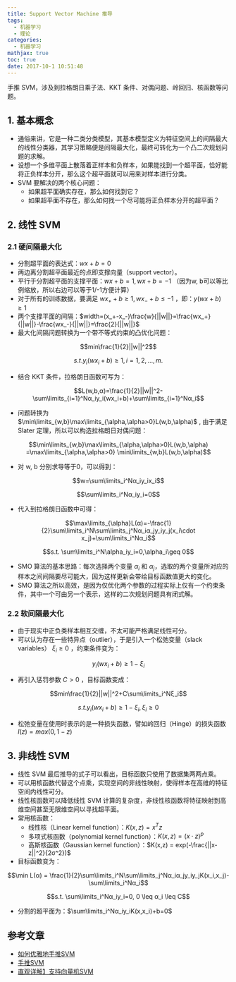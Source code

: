 ```yaml
---
title: Support Vector Machine 推导
tags:
  - 机器学习
  - 理论
categories:
  - 机器学习
mathjax: true
toc: true
date: 2017-10-1 10:51:48
---
```


手推 SVM，涉及到拉格朗日乘子法、KKT 条件、对偶问题、岭回归、核函数等问题。

<!--more-->

## 1. 基本概念

- 通俗来讲，它是一种二类分类模型，其基本模型定义为特征空间上的间隔最大的线性分类器，其学习策略便是间隔最大化，最终可转化为一个凸二次规划问题的求解。
- 设想一个多维平面上散落着正样本和负样本，如果能找到一个超平面，恰好能将正负样本分开，那么这个超平面就可以用来对样本进行分类。
- SVM 要解决的两个核心问题：
  - 如果超平面确实存在，那么如何找到它？
  - 如果超平面不存在，那么如何找一个尽可能将正负样本分开的超平面？

## 2. 线性 SVM

### 2.1 硬间隔最大化

- 分割超平面的表达式：$wx+b=0$
- 两边离分割超平面最近的点即支撑向量（support vector）。
- 平行于分割超平面的支撑平面：$wx+b=1,wx+b=-1$ （因为w, b可以等比例缩放，所以右边可以等于1/-1方便计算）
- 对于所有的训练数据，要满足 $wx_++b\geq 1,wx_-+b\leq -1$ ，即：$y(wx+b)\geq1$
- 两个支撑平面的间隔：$width=(x_+-x_-)\frac{w}{||w||}=\frac{wx_+}{||w||}-\frac{wx_-}{||w||}=\frac{2}{||w||}$
- 最大化间隔问题转换为一个带不等式约束的凸优化问题：

$$min\frac{1}{2}||w||^2$$

$$s.t. y_i(wx_i+b)\geq 1, i=1,2,...,m.$$

- 结合 KKT 条件，拉格朗日函数可写为：

$$L(w,b,α)=\frac{1}{2}||w||^2-\sum\limits_{i=1}^Nα_iy_i(wx_i+b)+\sum\limits_{i=1}^Nα_i$$

- 问题转换为 $\min\limits_{w,b}\max\limits_{\alpha,\alpha>0}L(w,b,\alpha)$ , 由于满足 Slater 定理，所以可以构造拉格朗日对偶问题：

$$\min\limits_{w,b}\max\limits_{\alpha,\alpha>0}L(w,b,\alpha) =\max\limits_{\alpha,\alpha>0} \min\limits_{w,b}L(w,b,\alpha)$$

- 对 w, b 分别求导等于0，可以得到：

$$w=\sum\limits_i^Nα_iy_ix_i$$

$$\sum\limits_i^Nα_iy_i=0$$

- 代入到拉格朗日函数中可得：

$$\max\limits_{\alpha}L(α)=-\frac{1}{2}\sum\limits_i^N\sum\limits_j^Nα_iα_jy_iy_j(x_i\cdot x_j)+\sum\limits_i^Nα_i$$

$$s.t. \sum\limits_i^N\alpha_iy_i=0,\alpha_i\geq 0$$

- SMO 算法的基本思路：每次选择两个变量 $\alpha_{i}​$ 和 $\alpha_{j}​$ ，选取的两个变量所对应的样本之间间隔要尽可能大，因为这样更新会带给目标函数值更大的变化。
- SMO 算法之所以高效，是因为仅优化两个参数的过程实际上仅有一个约束条件，其中一个可由另一个表示，这样的二次规划问题具有闭式解。

### 2.2 软间隔最大化

- 由于现实中正负类样本相互交缠，不太可能严格满足线性可分。
- 可以认为存在一些特异点（outlier），于是引入一个松弛变量（slack variables） $ξ_i\geq 0$ ，约束条件变为：

$$y_i(wx_i+b)\geq 1-ξ_i$$

- 再引入惩罚参数 $C>0$ ，目标函数变成：

$$min\frac{1}{2}||w||^2+C\sum\limits_i^Nξ_i$$

$$s.t. y_i(wx_i+b)≥1-ξ_i, ξ_i\geq 0$$

- 松弛变量在使用时表示的是一种损失函数，譬如岭回归（Hinge）的损失函数 $l(z)=max(0,1-z)$

## 3. 非线性 SVM

- 线性 SVM 最后推导的式子可以看出，目标函数只使用了数据集两两点乘。
- 可以用核函数代替这个点乘，实现空间的非线性映射，使得样本在高维的特征空间内线性可分。
- 线性核函数可以降低线性 SVM 计算的复杂度，非线性核函数将特征映射到高维空间甚至无限维空间以寻找超平面。
- 常用核函数：
  - 线性核（Linear kernel function）：$K(x,z)=x^Tz$
  - 多项式核函数（polynomial kernel function）：$K(x,z) = (x\cdot z)^p$
  - 高斯核函数（Gaussian kernel function）：$K(x,z) = exp(-\frac{||x-z||^2}{2σ^2})$
- 目标函数变为：

$$\min L(α) = \frac{1}{2}\sum\limits_i^N\sum\limits_j^Nα_iα_jy_iy_jK(x_i,x_j)-\sum\limits_i^Nα_i$$

$$s.t. \sum\limits_i^Nα_iy_i=0, 0 \leq α_i \leq C​$$

- 分割的超平面为：$\sum\limits_i^Nα_iy_iK(x,x_i)+b=0$

## 参考文章

- [如何优雅地手推SVM](https://applenob.github.io/svm.html)
- [手推SVM](https://zhuanlan.zhihu.com/p/31271919)
- [直观详解】支持向量机SVM](https://charlesliuyx.github.io/2017/09/19/%E6%94%AF%E6%8C%81%E5%90%91%E9%87%8F%E6%9C%BASVM%E5%AD%A6%E4%B9%A0%E7%AC%94%E8%AE%B0/)